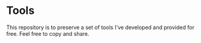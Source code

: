 # Tools

This repository is to preserve a set of tools I've developed and provided for free.  Feel free to copy and share.
